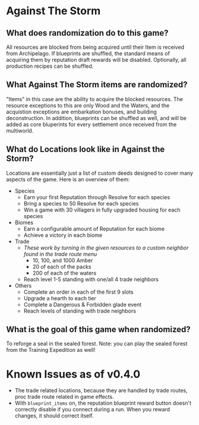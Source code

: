 # Against The Storm

## What does randomization do to this game?
All resources are blocked from being acquired until their Item is received from Archipelago.
If blueprints are shuffled, the standard means of acquiring them by reputation draft rewards will be disabled.
Optionally, all production recipes can be shuffled.

## What Against The Storm items are randomized?
"Items" in this case are the ability to acquire the blocked resources. The resource exceptions to this are only Wood and the Waters, and the acquistion exceptions are embarkation bonuses, and building deconstruction.
In addition, blueprints can be shuffled as well, and will be added as core bluperints for every settlement once received from the multiworld.

## What do Locations look like in Against the Storm?
Locations are essentially just a list of custom deeds designed to cover many aspects of the game. Here is an overview of them:

* Species
    * Earn your first Reputation through Resolve for each species
    * Bring a species to 50 Resolve for each species
    * Win a game with 30 villagers in fully upgraded housing for each species
* Biomes
    * Earn a configurable amount of Reputation for each biome
    * Achieve a victory in each biome
* Trade
    * *These work by turning in the given resources to a custom neighbor found in the trade route menu*
        * 10, 100, and 1000 Amber
        * 20 of each of the packs
        * 200 of each of the waters
    * Reach level 1-5 standing with one/all 4 trade neighbors
* Others
    * Complete an order in each of the first 9 slots
    * Upgrade a hearth to each tier
    * Complete a Dangerous & Forbidden glade event
    * Reach levels of standing with trade neighbors

## What is the goal of this game when randomized?
To reforge a seal in the sealed forest. Note: you can play the sealed forest from the Training Expedition as well!

# Known Issues as of v0.4.0
* The trade related locations, because they are handled by trade routes, proc trade route related in game effects.
* With `blueprint_items` on, the reputation blueprint reward button doesn't correctly disable if you connect during a run. When you reward changes, it should correct itself.
